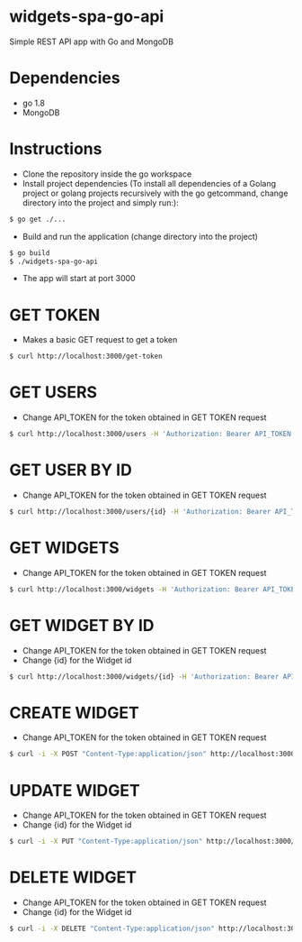# widgets-spa-go-api
Simple REST API app with Go and MongoDB

# Dependencies
- go 1.8
- MongoDB

# Instructions
- Clone the repository inside the go workspace
- Install project dependencies (To install all dependencies of a Golang project or golang projects recursively with the go getcommand, change directory into the project and simply run:):
```sh
$ go get ./...
```
- Build and run the application (change directory into the project)
```sh
$ go build
$ ./widgets-spa-go-api
```
- The app will start at port 3000

# GET TOKEN
- Makes a basic GET request to get a token

```sh
$ curl http://localhost:3000/get-token
```

# GET USERS
- Change API_TOKEN for the token obtained in GET TOKEN request
```sh
$ curl http://localhost:3000/users -H 'Authorization: Bearer API_TOKEN'
```

# GET USER BY ID
- Change API_TOKEN for the token obtained in GET TOKEN request
```sh
$ curl http://localhost:3000/users/{id} -H 'Authorization: Bearer API_TOKEN'
```

# GET WIDGETS
- Change API_TOKEN for the token obtained in GET TOKEN request
```sh
$ curl http://localhost:3000/widgets -H 'Authorization: Bearer API_TOKEN'
```

# GET WIDGET BY ID
- Change API_TOKEN for the token obtained in GET TOKEN request
- Change {id} for the Widget id
```sh
$ curl http://localhost:3000/widgets/{id} -H 'Authorization: Bearer API_TOKEN'
```

# CREATE WIDGET
- Change API_TOKEN for the token obtained in GET TOKEN request
```sh
$ curl -i -X POST "Content-Type:application/json" http://localhost:3000/widgets -d '{"name":"teste post","color":"magenta","price":"3.80","inventory":23,"melts":true}' -H 'Authorization: Bearer API_TOKEN'
```

# UPDATE WIDGET
- Change API_TOKEN for the token obtained in GET TOKEN request
- Change {id} for the Widget id
```sh
$ curl -i -X PUT "Content-Type:application/json" http://localhost:3000/widgets/{id} -d '{"name":"teste","color":"magenta","price":"3.80","inventory":23,"melts":true}' -H 'Authorization: Bearer API_TOKEN'
```

# DELETE WIDGET
- Change API_TOKEN for the token obtained in GET TOKEN request
- Change {id} for the Widget id
```sh
$ curl -i -X DELETE "Content-Type:application/json" http://localhost:3000/widgets/{id} -H 'Authorization: Bearer API_TOKEN'
```
